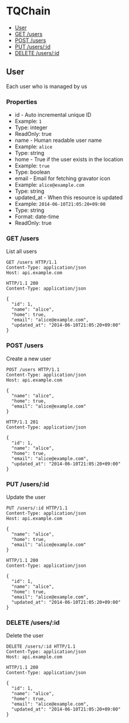 # TQChain
* [User](#user)
 * [GET /users](#get-users)
 * [POST /users](#post-users)
 * [PUT /users/:id](#put-usersid)
 * [DELETE /users/:id](#delete-usersid)

## User
Each user who is managed by us

### Properties
* id - Auto incremental unique ID
 * Example: `1`
 * Type: integer
 * ReadOnly: true
* name - Human readable user name
 * Example: `alice`
 * Type: string
* home - True if the user exists in the location
 * Example: `true`
 * Type: boolean
* email - Email for fetching gravator icon
 * Example: `alice@example.com`
 * Type: string
* updated_at - When this resource is updated
 * Example: `2014-06-10T21:05:20+09:00`
 * Type: string
 * Format: date-time
 * ReadOnly: true

### GET /users
List all users

```
GET /users HTTP/1.1
Content-Type: application/json
Host: api.example.com
```

```
HTTP/1.1 200
Content-Type: application/json

{
  "id": 1,
  "name": "alice",
  "home": true,
  "email": "alice@example.com",
  "updated_at": "2014-06-10T21:05:20+09:00"
}
```

### POST /users
Create a new user

```
POST /users HTTP/1.1
Content-Type: application/json
Host: api.example.com

{
  "name": "alice",
  "home": true,
  "email": "alice@example.com"
}
```

```
HTTP/1.1 201
Content-Type: application/json

{
  "id": 1,
  "name": "alice",
  "home": true,
  "email": "alice@example.com",
  "updated_at": "2014-06-10T21:05:20+09:00"
}
```

### PUT /users/:id
Update the user

```
PUT /users/:id HTTP/1.1
Content-Type: application/json
Host: api.example.com

{
  "name": "alice",
  "home": true,
  "email": "alice@example.com"
}
```

```
HTTP/1.1 200
Content-Type: application/json

{
  "id": 1,
  "name": "alice",
  "home": true,
  "email": "alice@example.com",
  "updated_at": "2014-06-10T21:05:20+09:00"
}
```

### DELETE /users/:id
Delete the user

```
DELETE /users/:id HTTP/1.1
Content-Type: application/json
Host: api.example.com
```

```
HTTP/1.1 200
Content-Type: application/json

{
  "id": 1,
  "name": "alice",
  "home": true,
  "email": "alice@example.com",
  "updated_at": "2014-06-10T21:05:20+09:00"
}
```

